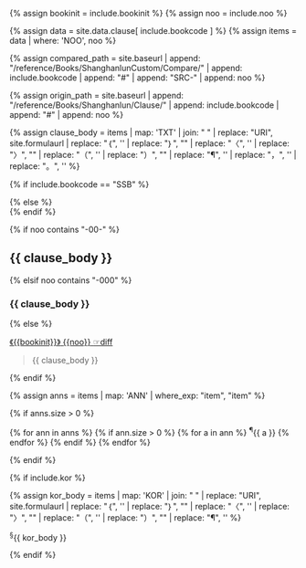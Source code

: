 <!--송본 상한론 본문 조문 이외의 모든 것-->
<!--원문인용 시작.  상위에서 noo, bookinit 지정 필요-->

{% assign bookinit = include.bookinit %}
{% assign noo = include.noo %}

{% assign data = site.data.clause[ include.bookcode ] %}
{% assign items = data | where: 'NOO', noo %}

{% assign compared_path = site.baseurl | append: "/reference/Books/ShanghanlunCustom/Compare/" | append: include.bookcode | append: "#" | append: "SRC-" | append: noo %}

{% assign origin_path = site.baseurl | append: "/reference/Books/Shanghanlun/Clause/" | append: include.bookcode | append: "#" | append: noo %}

{% assign clause_body = items | map: 'TXT' | join: " " | replace: "URI", site.formulaurl | replace: "｛", '<span class="subtext t1">'  | replace: "｝", "</span>"  | replace: "〈", '<span class="subtext t2">'  | replace: "〉", "</span>" | replace: "（", '<span class="subtext t0">'  | replace: "）", "</span>" | replace: "¶", '<sup class="sym-ann"></sup>' | replace: "，", '<span class="sym-comma"></span>' | replace: "。", '<span class="sym-period"></span>' %}

{% if include.bookcode == "SSB" %}
<div id="{{noo}}" class="shanghanlun text song">
{% else %}
<div id="{{noo}}" class="shanghanlun text others">
{% endif %}

{% if noo contains "-00-" %}

<h2 id="h2-{{noo}}" markdown="1">{{ clause_body }}</h2>

{% elsif noo contains "-000" %}

<h3 id="h3-{{noo}}" markdown="1">{{ clause_body }}</h3>

{% else  %}

<p class="clause-head">
<a href="{{origin_path}}" target="{{site.data.theme.a.target}}">
<span class="book-label">《{{bookinit}}》</span>
<span class="clause-idx">{{noo}}</span>
</a>
<a href="{{compared_path}}" target="{{site.data.theme.a.target}}">
<span class="compare-link">☞diff</span>
</a>
</p>

<blockquote>
<p class="clause-body" markdown="1">{{ clause_body }}</p>
</blockquote>

{% endif %}

{% assign anns = items | map: 'ANN' | where_exp: "item", "item"  %}

{% if anns.size > 0  %}

<p class="ann">
{% for ann in anns %}
{% if ann.size > 0 %}
{% for a in ann %}
<span markdown="1"><sup>¶</sup>{{ a }}</span>
{% endfor %}
{% endif %}
{% endfor %}
</p>

{% endif %}

{% if include.kor  %}

{% assign kor_body = items | map: 'KOR' | join: " " | replace: "URI", site.formulaurl | replace: "｛", '<span class="subtext t1">'  | replace: "｝", "</span>"  | replace: "〈", '<span class="subtext t2">'  | replace: "〉", "</span>" | replace: "（", '<span class="subtext t0">'  | replace: "）", "</span>" | replace: "¶", '<sup class="sym-ann"></sup>' %}

<p class="kor" markdown="1"><sup>§</sup>{{ kor_body }}</p>

{% endif %}

</div>

<!--원문인용 끝-->
